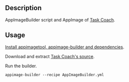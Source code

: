 ## Description

AppImageBuilder script and AppImage of [Task Coach](https://www.taskcoach.org/).

## Usage

[Install appimagetool, appimage-builder and dependencies](https://appimage-builder.readthedocs.io/en/latest/intro/install.html).

Download and extract [Task Coach's source](http://downloads.sourceforge.net/taskcoach/TaskCoach-1.4.6.tar.gz).

Run the builder.

```
appimage-builder --recipe AppImageBuilder.yml
```
